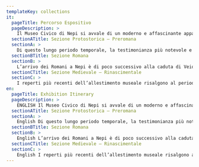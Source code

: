 ```yaml
---
templateKey: collections
it:
  pageTitle: Percorso Espositivo
  pageDescription: >
    Il Museo Civico di Nepi si avvale di un moderno e affascinante apparato espositivo che si propone di illustrare, attraverso i reperti archeologici, l’evoluzione storica della città e del suo territorio dall’età protostorica sino al Rinascimento. Il percorso espositivo è strutturato in tre sezioni: Protostorica – Preromana, Romana, Medievale – Rinascimentale.
  sectionATitle: Sezione Protostorica – Preromana
  sectionA: >
    Di questo lungo periodo temporale, la testimonianza più notevole e che caratterizza e rende unica nel Lazio la collezione museale è costituita dai materiali provenienti dalle necropoli falische (VII – IV secolo a.C.) che circondano l'abitato. L’antica Nepi era posta al confine sud-occidentale del territorio dei Falisci, in una posizione strategica lungo le vie che mettevano in comunicazione con le città etrusche di Veio, Cerveteri e Tarquinia. Già all’inizio del VII secolo a.C. la presenza di raffinati corredi funerari, composti da reperti ceramici frequentemente decorati da incisioni, poi riempite con sostanze colorate, dimostra l’esistenza di una società ben organizzata, all’interno della quale emerge la presenza di un ricco ceto aristocratico. La varietà dei materiali ceramici ed il numero sempre maggiore di oggetti di lusso provenienti dal mondo greco e orientale recuperati all’interno delle tombe, indica come la ricchezza della classe dominante sembri accentuarsi durante il VI secolo a.C.. La “necropoli di Sante Grotte”, un’area cimiteriale situata a pochissima distanza dal centro abitato di Nepi, ha restituito importanti corredi funerari caratterizzati da manufatti di produzione etrusca e greca, oggetti in bronzo ed ornamenti personali in oro ed argento.
  sectionBTitle: Sezione Romana
  sectionB: >
    L’arrivo dei Romani a Nepi è di poco successivo alla caduta di Veio nel 396 a.C..  A differenza di quanto avvenne per altri centri abitati dell'Agro Falisco, l'entrata della città nell'orbita romana non pregiudicò la sua esistenza, ma le conferì una notevole ricchezza, grazie anche al passaggio della Via Amerina, tracciato viario collegante Roma con l’Umbria realizzato nel III secolo a.C. La topografia e le vicende della Nepi romana rimangono in parte oscure, ma in base ai dati raccolti è desumibile che un lungo periodo di prosperità abbia caratterizzato l’antica città. La testimonianza più consistente che rimane per l'epoca romana è costituita dalle numerose epigrafi, alcune delle quali facenti parte della collezione del Museo Civico. Fra i materiali esposti che documentano quest'epoca, il reperto di maggior prestigio è, però, la testa capite velato dell’imperatore Augusto, la cui provenienza è ignota ma che doveva appartenere ad una scultura posta all’interno di un importante edificio pubblico.
  sectionCTitle: Sezione Medievale – Rinascimentale
  sectionC: >
    I reperti più recenti dell’allestimento museale risalgono al periodo di massimo splendore di Nepi, vale a dire al XV-XVI secolo. All’epoca la città fu dominio di importanti famiglie quali i Borgia e i Farnese. Dal castello di Nepi provengono delle ceramiche e alcuni stemmi  recuperati  nell’800 e a seguito di lavori di restauro terminati nel 2007. Il posto centrale è occupato dal raro emblema marmoreo di Lucrezia Borgia che nel 1499 fu investita dal padre, il pontefice Alessandro VI, della Signoria di Nepi. Di estremo interesse è anche un largo fregio marmoreo di Bernardo Accolti detto “l’Unico”, personaggio eccentrico che fu proprietario del castello e governatore di Nepi fra il 1521 e il 1535.  Allo stesso periodo devono essere collocato anche un altro stemma lapideo circolare, coperto successivamente con un intonaco recante le insegne di Pier Luigi Farnese.
en:
  pageTitle: Exhibition Itinerary
  pageDescription: >
    ENGLISH Il Museo Civico di Nepi si avvale di un moderno e affascinante apparato espositivo che si propone di illustrare, attraverso i reperti archeologici, l’evoluzione storica della città e del suo territorio dall’età protostorica sino al Rinascimento. Il percorso espositivo è strutturato in tre sezioni: Protostorica – Preromana, Romana, Medievale – Rinascimentale.
  sectionATitle: Sezione Protostorica – Preromana
  sectionA: >
    English Di questo lungo periodo temporale, la testimonianza più notevole e che caratterizza e rende unica nel Lazio la collezione museale è costituita dai materiali provenienti dalle necropoli falische (VII – IV secolo a.C.) che circondano l'abitato. L’antica Nepi era posta al confine sud-occidentale del territorio dei Falisci, in una posizione strategica lungo le vie che mettevano in comunicazione con le città etrusche di Veio, Cerveteri e Tarquinia. Già all’inizio del VII secolo a.C. la presenza di raffinati corredi funerari, composti da reperti ceramici frequentemente decorati da incisioni, poi riempite con sostanze colorate, dimostra l’esistenza di una società ben organizzata, all’interno della quale emerge la presenza di un ricco ceto aristocratico. La varietà dei materiali ceramici ed il numero sempre maggiore di oggetti di lusso provenienti dal mondo greco e orientale recuperati all’interno delle tombe, indica come la ricchezza della classe dominante sembri accentuarsi durante il VI secolo a.C.. La “necropoli di Sante Grotte”, un’area cimiteriale situata a pochissima distanza dal centro abitato di Nepi, ha restituito importanti corredi funerari caratterizzati da manufatti di produzione etrusca e greca, oggetti in bronzo ed ornamenti personali in oro ed argento.
  sectionBTitle: Sezione Romana
  sectionB: >
    English L’arrivo dei Romani a Nepi è di poco successivo alla caduta di Veio nel 396 a.C..  A differenza di quanto avvenne per altri centri abitati dell'Agro Falisco, l'entrata della città nell'orbita romana non pregiudicò la sua esistenza, ma le conferì una notevole ricchezza, grazie anche al passaggio della Via Amerina, tracciato viario collegante Roma con l’Umbria realizzato nel III secolo a.C. La topografia e le vicende della Nepi romana rimangono in parte oscure, ma in base ai dati raccolti è desumibile che un lungo periodo di prosperità abbia caratterizzato l’antica città. La testimonianza più consistente che rimane per l'epoca romana è costituita dalle numerose epigrafi, alcune delle quali facenti parte della collezione del Museo Civico. Fra i materiali esposti che documentano quest'epoca, il reperto di maggior prestigio è, però, la testa capite velato dell’imperatore Augusto, la cui provenienza è ignota ma che doveva appartenere ad una scultura posta all’interno di un importante edificio pubblico.
  sectionCTitle: Sezione Medievale – Rinascimentale
  sectionC: >
    English I reperti più recenti dell’allestimento museale risalgono al periodo di massimo splendore di Nepi, vale a dire al XV-XVI secolo. All’epoca la città fu dominio di importanti famiglie quali i Borgia e i Farnese. Dal castello di Nepi provengono delle ceramiche e alcuni stemmi  recuperati  nell’800 e a seguito di lavori di restauro terminati nel 2007. Il posto centrale è occupato dal raro emblema marmoreo di Lucrezia Borgia che nel 1499 fu investita dal padre, il pontefice Alessandro VI, della Signoria di Nepi. Di estremo interesse è anche un largo fregio marmoreo di Bernardo Accolti detto “l’Unico”, personaggio eccentrico che fu proprietario del castello e governatore di Nepi fra il 1521 e il 1535.  Allo stesso periodo devono essere collocato anche un altro stemma lapideo circolare, coperto successivamente con un intonaco recante le insegne di Pier Luigi Farnese.
---
```


